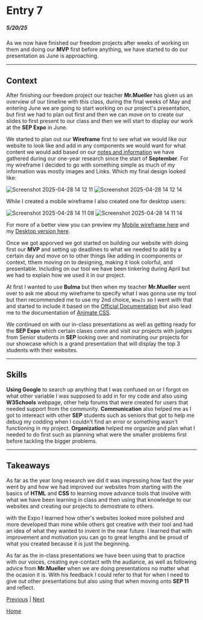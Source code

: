 # Entry 7
##### 5/20/25
 
As we now have finished our freedom projects after weeks of working on them and doing our **MVP** first before anything, we have started to do our presentation as June is approaching.

---

## Context

After finishing our freedom project our teacher **Mr.Mueller** has given us an overview of our timeline with this class, during the final weeks of May and entering June we are going to start working on our project's presentation, but first we had to plan out first and then we can move on to create our slides to first present to our class and then we will start to display our work at the **SEP Expo** in June. 

We started to plan out our **Wireframe** first to see what we would like our website to look like and add in any components we would want for what content we would add based on our [notes and information](https://docs.google.com/document/d/1m_cwGESryE63ud1gwiAZDmElCy6F94UukC4jca5qnCc/edit?tab=t.0#heading=h.pywigtbq1lln) we have gathered during our one-year research since the start of **September**. For my wireframe I decided to go with something simple as much of my information was mostly images and Links. Which my final design looked like:

![Screenshot 2025-04-28 14 12 11](https://github.com/user-attachments/assets/0333cb47-8793-4e84-a6d7-7c0850656438)
![Screenshot 2025-04-28 14 12 14](https://github.com/user-attachments/assets/a84f0bc4-f42d-48ac-814d-e8d610c1c53f)

While I created a mobile wireframe I also created one for desktop users:

![Screenshot 2025-04-28 14 11 08](https://github.com/user-attachments/assets/c1259b08-95d5-4653-ae81-5bafe16af84e)
![Screenshot 2025-04-28 14 11 14](https://github.com/user-attachments/assets/ad800206-16d9-458b-a351-2cbfe5167e55)

For more of a better view you can preview my [Mobile wireframe here](https://wireframe.cc/yvDm4q) and my [Desktop version here](https://wireframe.cc/4yfL0L?authuser=0).

Once we got apporved we got started on building our website with doing first our **MVP** and setting up deadlines to what we needed to add by a certain day and move on to other things like adding in coomponents or context, tthem moving on to designing, making it look colorful, and presentable. Including on our tool we have been tinkering during April but we had to explain how we used it in our project. 

At first I wanted to use **Bulma** but then when my teacher **Mr.Mueller** went over to ask me about my wireframe to specify what I was gonna use my tool but then recommended me to use my 2nd choice, `WowJs` so I went with that and started to include it based on the [Official Documentation](https://wowjs.uk/docs.html) but also lead me to the documentation of [Animate CSS](https://animate.style/).

We continued on with our in-class presentations as well as getting ready for the **SEP Expo** which certain clases come and visit our projects with judges from Senior students in **SEP** looking over and nominating our projects for our showcase which is a grand presentation that will display the top 3 students with their websites.

---

## Skills 

**Using Google** to search up anything that I was confused on or I forgot on what other variable I was supposed to add in for my code and also using **W3Schools** webpage, other help forums that were created for users that needed support from the community. **Communication** also helped me as I got to intereact with other **SEP** students such as seniors that got to help me debug my codding when I couldn't find an error or something wasn't functioning in my project. **Organization** helped me organize and plan what I needed to do first such as planning what were the smaller problems first before tackling the bigger problems. 

---

## Takeaways 

As far as the year long research we did it was impressing how fast the year went by and how we had improved our websites from starting with the basics of **HTML** and **CSS** to learning move advance tools that involve with what we have been learning in class and then using that knowledge to our websites and creating our projects to demostrate to others.

with the Expo I learned how other's websites looked more polished and more developed than mine while others got creative with their tool and had an idea of what they wanted to invent in the near future. I learned that with improvement and motivation you can go to great lengths and be proud of what you created because it is just the beginning.

As far as the in-class presentations we have been using that to practice with our voices, creating eye-contact with the audiance, as well as following advice from **Mr.Mueller** when we are doing presentations no matter what the ocasion it is. With his feedback I could refer to that for when I need to give out other presentations but also using that when moving onto **SEP 11** and reflect.




[Previous](entry06.md) | [Next](entry08.md)

[Home](../README.md)
